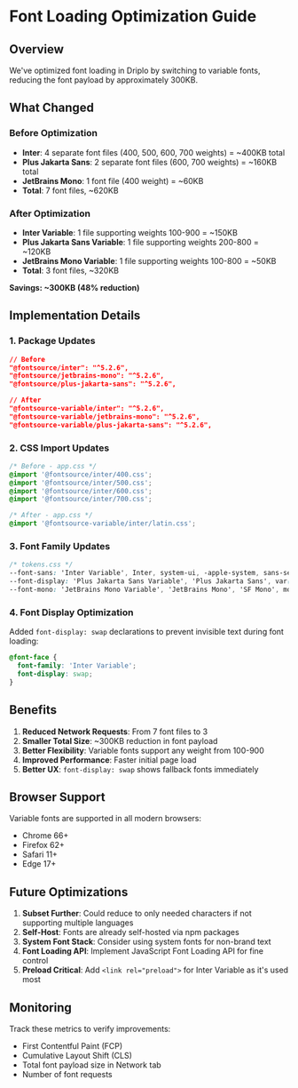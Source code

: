 # Font Loading Optimization Guide

## Overview
We've optimized font loading in Driplo by switching to variable fonts, reducing the font payload by approximately 300KB.

## What Changed

### Before Optimization
- **Inter**: 4 separate font files (400, 500, 600, 700 weights) = ~400KB total
- **Plus Jakarta Sans**: 2 separate font files (600, 700 weights) = ~160KB total  
- **JetBrains Mono**: 1 font file (400 weight) = ~60KB
- **Total**: 7 font files, ~620KB

### After Optimization
- **Inter Variable**: 1 file supporting weights 100-900 = ~150KB
- **Plus Jakarta Sans Variable**: 1 file supporting weights 200-800 = ~120KB
- **JetBrains Mono Variable**: 1 file supporting weights 100-800 = ~50KB
- **Total**: 3 font files, ~320KB

**Savings: ~300KB (48% reduction)**

## Implementation Details

### 1. Package Updates
```json
// Before
"@fontsource/inter": "^5.2.6",
"@fontsource/jetbrains-mono": "^5.2.6",
"@fontsource/plus-jakarta-sans": "^5.2.6",

// After  
"@fontsource-variable/inter": "^5.2.6",
"@fontsource-variable/jetbrains-mono": "^5.2.6",
"@fontsource-variable/plus-jakarta-sans": "^5.2.6",
```

### 2. CSS Import Updates
```css
/* Before - app.css */
@import '@fontsource/inter/400.css';
@import '@fontsource/inter/500.css';
@import '@fontsource/inter/600.css';
@import '@fontsource/inter/700.css';

/* After - app.css */
@import '@fontsource-variable/inter/latin.css';
```

### 3. Font Family Updates
```css
/* tokens.css */
--font-sans: 'Inter Variable', Inter, system-ui, -apple-system, sans-serif;
--font-display: 'Plus Jakarta Sans Variable', 'Plus Jakarta Sans', var(--font-sans);
--font-mono: 'JetBrains Mono Variable', 'JetBrains Mono', 'SF Mono', monospace;
```

### 4. Font Display Optimization
Added `font-display: swap` declarations to prevent invisible text during font loading:
```css
@font-face {
  font-family: 'Inter Variable';
  font-display: swap;
}
```

## Benefits

1. **Reduced Network Requests**: From 7 font files to 3
2. **Smaller Total Size**: ~300KB reduction in font payload
3. **Better Flexibility**: Variable fonts support any weight from 100-900
4. **Improved Performance**: Faster initial page load
5. **Better UX**: `font-display: swap` shows fallback fonts immediately

## Browser Support
Variable fonts are supported in all modern browsers:
- Chrome 66+
- Firefox 62+
- Safari 11+
- Edge 17+

## Future Optimizations

1. **Subset Further**: Could reduce to only needed characters if not supporting multiple languages
2. **Self-Host**: Fonts are already self-hosted via npm packages
3. **System Font Stack**: Consider using system fonts for non-brand text
4. **Font Loading API**: Implement JavaScript Font Loading API for fine control
5. **Preload Critical**: Add `<link rel="preload">` for Inter Variable as it's used most

## Monitoring
Track these metrics to verify improvements:
- First Contentful Paint (FCP)
- Cumulative Layout Shift (CLS) 
- Total font payload size in Network tab
- Number of font requests
